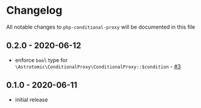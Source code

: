 # Changelog

All notable changes to `php-conditional-proxy` will be documented in this file

## 0.2.0 - 2020-06-12

-   enforce `bool` type for `\Astrotomic\ConditionalProxy\ConditionalProxy::$condition` - [#3](https://github.com/Astrotomic/php-conditional-proxy/pull/3)

## 0.1.0 - 2020-06-11

-   initial release

